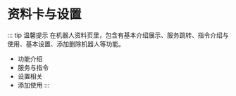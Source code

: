 # 资料卡与设置

::: tip 温馨提示
在机器人资料页里，包含有基本介绍展示、服务跳转、指令介绍与使用、基本设置、添加删除机器人等功能。
- 功能介绍
- 服务与指令
- 设置相关
- 添加使用
:::

